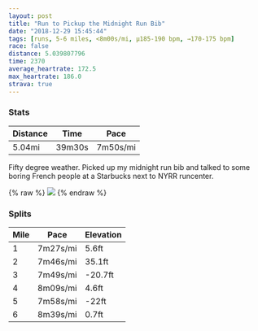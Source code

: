 ```yaml
---
layout: post
title: "Run to Pickup the Midnight Run Bib"
date: "2018-12-29 15:45:44"
tags: [runs, 5-6 miles, <8m00s/mi, μ185-190 bpm, →170-175 bpm]
race: false
distance: 5.039807796
time: 2370
average_heartrate: 172.5
max_heartrate: 186.0
strava: true
---
```


### Stats

| Distance | Time | Pace |
|----------|------|------|
|5.04mi|39m30s|7m50s/mi|

Fifty degree weather. Picked up my midnight run bib and talked to some boring French people at a Starbucks next to NYRR runcenter.

{% raw %}
<img src='https://maps.googleapis.com/maps/api/staticmap?maptype=roadmap&path=enc:{lywF~}obMhBeF_@wC_OcNYkDlAgGsLsP{EgCqGtAiGyIkL_CuO}KiFcHo@wNy\_VmJk@eGnBoN}MsLKKnEnCfJwBdIrBrHbN|JbCzEtIrBnFdNdEzB|KkA~KnL~G`@fNfNnEzI|NzAjDlHvNnFvKbOzE|A&key=AIzaSyC1MId7bFpkLXNAaYhBSTb8jLyiSqzbDtM&size=800x800&markers=color:yellow|label:S|40.76766,-73.97872&markers=color:green|label:F|40.768599999999985,-73.97992999999997'>
{% endraw %}

### Splits

| Mile | Pace | Elevation |
|------|------|-----------|
|1|7m27s/mi|5.6ft|
|2|7m46s/mi|35.1ft|
|3|7m49s/mi|-20.7ft|
|4|8m09s/mi|4.6ft|
|5|7m58s/mi|-22ft|
|6|8m39s/mi|0.7ft|
